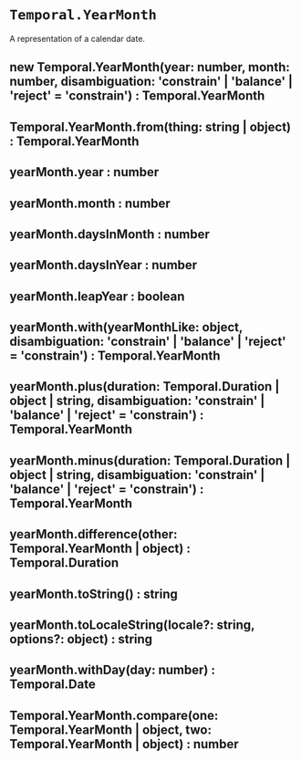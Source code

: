 # `Temporal.YearMonth`

A representation of a calendar date.

## new Temporal.YearMonth(year: number, month: number, disambiguation: 'constrain' | 'balance' | 'reject' = 'constrain') : Temporal.YearMonth

## Temporal.YearMonth.from(thing: string | object) : Temporal.YearMonth

## yearMonth.year : number

## yearMonth.month : number

## yearMonth.daysInMonth : number

## yearMonth.daysInYear : number

## yearMonth.leapYear : boolean

## yearMonth.with(yearMonthLike: object, disambiguation: 'constrain' | 'balance' | 'reject' = 'constrain') : Temporal.YearMonth

## yearMonth.plus(duration: Temporal.Duration | object | string, disambiguation: 'constrain' | 'balance' | 'reject' = 'constrain') : Temporal.YearMonth

## yearMonth.minus(duration: Temporal.Duration | object | string, disambiguation: 'constrain' | 'balance' | 'reject' = 'constrain') : Temporal.YearMonth

## yearMonth.difference(other: Temporal.YearMonth | object) : Temporal.Duration

## yearMonth.toString() : string

## yearMonth.toLocaleString(locale?: string, options?: object) : string

## yearMonth.withDay(day: number) : Temporal.Date

## Temporal.YearMonth.compare(one: Temporal.YearMonth | object, two: Temporal.YearMonth | object) : number
